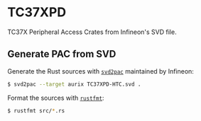 # TC37XPD

TC37X Peripheral Access Crates from Infineon's SVD file.

## Generate PAC from SVD

Generate the Rust sources with [`svd2pac`](https://bitbucket-dmz.infineon.com/projects/AURIXRS/repos/svd2pac/browse) maintained by Infineon:

```bash
$ svd2pac --target aurix TC37XPD-HTC.svd .
```

Format the sources with [`rustfmt`](https://github.com/rust-lang/rustfmt):

```bash
$ rustfmt src/*.rs
```